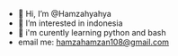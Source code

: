 - 👋 Hi, I’m @Hamzahyahya
- 👀 I’m interested in indonesia
- 🌱 i'm curently learning python and bash
- email me: hamzahamzan108@gmail.com
<!---
Hamzahslayer/Hamzahslayer is a ✨ special ✨ repository because its `README.md` (this file) appears on your GitHub profile.
You can click the Preview link to take a look at your changes.
--->
